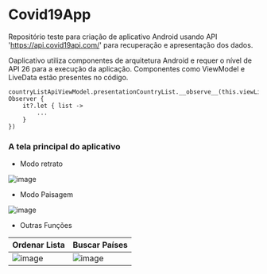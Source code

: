 # Covid19App
 Repositório teste para criação de aplicativo Android usando API 'https://api.covid19api.com/' para recuperação e apresentação dos dados.
 
 Oaplicativo utiliza componentes de arquitetura Android e requer o nível de API 26 para a execução da aplicação. Componentes como ViewModel e LiveData estão presentes no código.
 ```
 countryListApiViewModel.presentationCountryList.__observe__(this.viewLifecycleOwner, Observer {
     it?.let { list ->
         ...
     }
 })
```

### A tela principal do aplicativo
* Modo retrato

![image](https://user-images.githubusercontent.com/21205709/81075776-293e4300-8ec1-11ea-9918-3cc87bfd5679.png)

* Modo Paisagem

![image](https://user-images.githubusercontent.com/21205709/81076013-80441800-8ec1-11ea-914f-b053f3b9ee96.png)

* Outras Funções

| Ordenar Lista | Buscar Países |
|---------------|---------------|
| ![image](https://user-images.githubusercontent.com/21205709/81076340-ecbf1700-8ec1-11ea-9978-9909ded5638a.png) | ![image](https://user-images.githubusercontent.com/21205709/81076156-b1bce380-8ec1-11ea-8482-cbd21bc521d7.png) |
